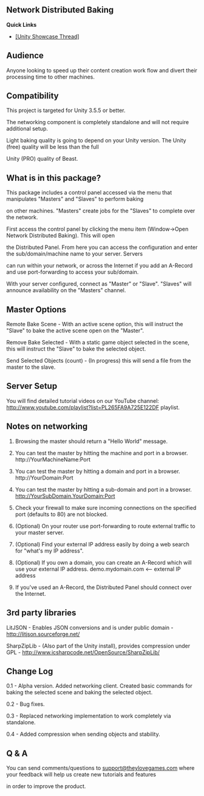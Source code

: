 Network Distributed Baking
--------------------------

**Quick Links**

* <a target=_blank href="http://forum.unity3d.com/threads/149836-Network-Distributed-Baking?p=1026463">[Unity Showcase Thread]</a>

Audience
--------

Anyone looking to speed up their content creation work flow and divert their processing time to other machines.


Compatibility
-------------

This project is targeted for Unity 3.5.5 or better.

The networking component is completely standalone and will not require additional setup.

Light baking quality is going to depend on your Unity version. The Unity (free) quality will be less than the full

Unity (PRO) quality of Beast.


What is in this package?
------------------------

This package includes a control panel accessed via the menu that manipulates "Masters" and "Slaves" to perform baking

on other machines. "Masters" create jobs for the "Slaves" to complete over the network.

First access the control panel by clicking the menu item (Window->Open Network Distributed Baking). This will open

the Distributed Panel. From here you can access the configuration and enter the sub/domain/machine name to your server. Servers

can run within your network, or across the Internet if you add an A-Record and use port-forwarding to access your sub/domain.

With your server configured, connect as "Master" or "Slave". "Slaves" will announce availability on the "Masters" channel.


Master Options
--------------

Remote Bake Scene - With an active scene option, this will instruct the "Slave" to bake the active scene open on the "Master".

Remove Bake Selected - With a static game object selected in the scene, this will instruct the "Slave" to bake the selected object.

Send Selected Objects (count) - (In progress) this will send a file from the master to the slave.


Server Setup
------------

You will find detailed tutorial videos on our YouTube channel: http://www.youtube.com/playlist?list=PL265FA9A725E122DF playlist.


Notes on networking
----------------

1) Browsing the master should return a "Hello World" message.

2) You can test the master by hitting the machine and port in a browser. http://YourMachineName:Port

3) You can test the master by hitting a domain and port in a browser. http://YourDomain:Port

4) You can test the master by hitting a sub-domain and port in a browser. http://YourSubDomain.YourDomain:Port

5) Check your firewall to make sure incoming connections on the specified port (defaults to 80) are not blocked.

6) (Optional) On your router use port-forwarding to route external traffic to your master server.

7) (Optional) Find your external IP address easily by doing a web search for "what's my IP address".

8) (Optional) If you own a domain, you can create an A-Record which will use your external IP address.
	demo.mydomain.com <-- external IP address
	
9) If you've used an A-Record, the Distributed Panel should connect over the Internet.


3rd party libraries
-------------------

LitJSON - Enables JSON conversions and is under public domain - http://litjson.sourceforge.net/

SharpZipLib - (Also part of the Unity install), provides compression under GPL - http://www.icsharpcode.net/OpenSource/SharpZipLib/


Change Log
----------

0.1 - Alpha version. Added networking client. Created basic commands for baking the selected scene and baking the selected object.

0.2 - Bug fixes.

0.3 - Replaced networking implementation to work completely via standalone.

0.4 - Added compression when sending objects and stability.


Q & A
-----

You can send comments/questions to support@theylovegames.com where your feedback will help us create new tutorials and features

in order to improve the product.
